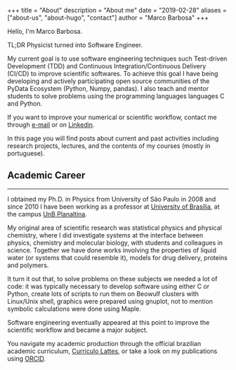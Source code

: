 +++
title = "About"
description = "About me"
date = "2019-02-28"
aliases = ["about-us", "about-hugo", "contact"]
author = "Marco Barbosa"
+++

Hello, I'm Marco Barbosa.

TL;DR Physicist turned into Software Engineer.

My current goal is to use software engineering techniques such Test-driven Development (TDD) and Continuous Integration/Continuous Delivery (CI/CD) to improve scientific softwares. To achieve this goal I have being developing and actively participating open source communities of the PyData Ecosystem (Python, Numpy, pandas). I also teach and 
mentor students to solve problems using the programming languages languages C and Python.

If you want to improve your numerical or scientific workflow, contact me through [e-mail](mailto:aureliobarbosa@gmail.com) or on [Linkedin](https://www.linkedin.com/in/marco-barbosa-196638234/).

In this page you will find posts about current and past activities including research projects, lectures, and the contents of my courses (mostly in portuguese).

## Academic Career
***

I obtained my Ph.D. in Physics from University of São Paulo in 2008 and since 2010 I have been working as a professor at  [University of Brasília](https://www.unb.br), at the campus [UnB Planaltina](https://fup.unb.br).

My original area of scientific research was statistical physics and physical chemistry, where I did investigate systems at the interface between physics, chemistry and molecular biology, with students and colleagues in science. Together we have done works involving the properties of liquid water (or systems that could resemble it), models for drug delivery, proteins and polymers. 

It turn it out that, to solve problems on these subjects we needed a lot of code: it was typically necessary to develop software using either C or Python, create lots of scripts to run them on Beowulf clusters with Linux/Unix shell, 
graphics were prepared using gnuplot, not to mention symbolic calculations were done using Maple.

Software engineering eventually appeared at this point to improve the scientific workflow and became a major subject.


You navigate my academic production through the official brazilian academic curriculum, [Curriculo Lattes][cv-lattes], or take a look on my publications using [ORCID](https://orcid.org/0000-0003-1798-9890). 

[cv-lattes]: http://lattes.cnpq.br/5720622055548812



